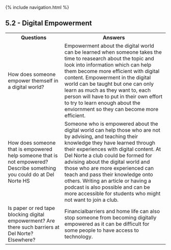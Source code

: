 {% include navigation.html %}

## 5.2 - Digital Empowerment
<table>
   <tr>
    <th>Questions</th>
    <th>Answers</th>
   </tr>
   <tr>
    <td>How does someone empower themself in a digital world?</td>
    <td>Empowerment about the digital world can be learned when someone takes the time to reasearch about the topic and look into information which can help them become more efficient with digital content. Empowerment in the digital world can be taught but one can only learn as much as they want to, each person will have to put in their own effort to try to learn enough about the enviornment so they can become more efficient. </td>
  </tr>
   <tr>
    <td>How does someone that is empowered help someone that is not empowered? Describe something you could do at Del Norte HS</td>
    <td>Someone who is empowered about the digital world can help those who are not by advising, and teaching their knowledge they have learned through their experiences with digital content. At Del Norte a club could be formed for advising about the digital world and those who are more experienced can teach and pass their knowledge onto others. Writing an article or having a podcast is also possible and can be more accessible for students who might not want to join a club.</td>
  </tr>
   <tr>
    <td>Is paper or red tape blocking digital empowerment? Are there such barriers at Del Norte? Elsewhere?</td>
    <td>Financialbarriers and home life can also stop someone from becoming digitally empowered as it can be difficult for some people to have access to technology.</td>
  </tr>
  </table>